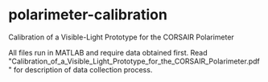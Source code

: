 # polarimeter-calibration
Calibration of a Visible-Light Prototype for the CORSAIR Polarimeter

All files run in MATLAB and require data obtained first. Read "Calibration_of_a_Visible_Light_Prototype_for_the_CORSAIR_Polarimeter.pdf" 
for description of data collection process.
